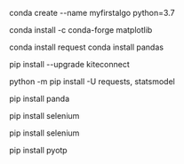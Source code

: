 conda create --name myfirstalgo python=3.7

conda install -c conda-forge matplotlib

conda install  request
conda install pandas

pip install --upgrade kiteconnect

python -m pip install -U requests, statsmodel

pip install panda

pip install selenium

pip install selenium

pip install pyotp
